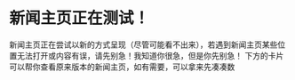 # 新闻主页正在测试！
新闻主页正在尝试以新的方式呈现（尽管可能看不出来），若遇到新闻主页某些位置无法打开或内容有误，请先别急！我知道你很急，但是你先别急！
下方的卡片可以帮你查看原来版本的新闻主页，如有需要，可以拿来先凑凑数